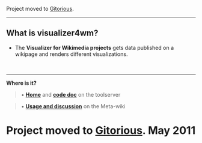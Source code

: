 Project moved to [Gitorious](https://gitorious.org/visualizer4wm).


---


## What is visualizer4wm? ##

  * The **Visualizer for Wikimedia projects** gets data published on a wikipage and renders different visualizations.

<br>

<hr />

<b>Where is it?</b>

<blockquote>• <b><a href='http://toolserver.org/~al/'>Home</a></b> and <b><a href='http://toolserver.org/~al/doc'>code doc</a></b> on the toolserver</blockquote>

<blockquote>• <b><a href='http://meta.wikimedia.org/wiki/Visualizer4wm'>Usage and discussion</a></b> on the Meta-wiki</blockquote>

<h1>Project moved to <a href='https://gitorious.org/visualizer4wm'>Gitorious</a>. May 2011</h1>